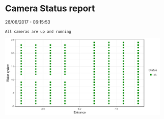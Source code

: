 Camera Status report
================
26/06/2017 - 06:15:53

    All cameras are up and running

![](camreport_files/figure-markdown_github/unnamed-chunk-2-1.png)
